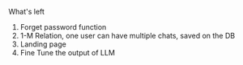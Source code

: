 What's left

1. Forget password function
2. 1-M Relation, one user can have multiple chats, saved on the DB
3. Landing page
4. Fine Tune the output of LLM